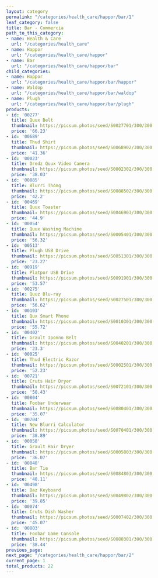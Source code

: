 ```yaml
---
layout: category
permalink: "/categories/health_care/happor/bar/1"
leaf_category: false
title: Bar - Commercia
path_to_this_category:
- name: Health & Care
  url: "/categories/health_care"
- name: Happor
  url: "/categories/health_care/happor"
- name: Bar
  url: "/categories/health_care/happor/bar"
child_categories:
- name: Happor
  url: "/categories/health_care/happor/bar/happor"
- name: Waldop
  url: "/categories/health_care/happor/bar/waldop"
- name: Plugh
  url: "/categories/health_care/happor/bar/plugh"
products:
- id: '00277'
  title: Quux Belt
  thumbnail: https://picsum.photos/seed/S0027701/300/300
  price: '66.23'
- id: '00689'
  title: Thud Shirt
  thumbnail: https://picsum.photos/seed/S0068902/300/300
  price: '41.36'
- id: '00023'
  title: Dredz Quux Video Camera
  thumbnail: https://picsum.photos/seed/S0002302/300/300
  price: '38.03'
- id: '00885'
  title: Blurri Thong
  thumbnail: https://picsum.photos/seed/S0088502/300/300
  price: '42.2'
- id: '00469'
  title: Quux Toaster
  thumbnail: https://picsum.photos/seed/S0046903/300/300
  price: '44.9'
- id: '00054'
  title: Quux Washing Machine
  thumbnail: https://picsum.photos/seed/S0005401/300/300
  price: '56.32'
- id: '00513'
  title: Plugh USB Drive
  thumbnail: https://picsum.photos/seed/S0051301/300/300
  price: '23.27'
- id: '00919'
  title: Platpor USB Drive
  thumbnail: https://picsum.photos/seed/S0091901/300/300
  price: '53.57'
- id: '00275'
  title: Quuz Blu-ray
  thumbnail: https://picsum.photos/seed/S0027501/300/300
  price: '56.62'
- id: '00103'
  title: Qux Smart Phone
  thumbnail: https://picsum.photos/seed/S0010301/300/300
  price: '55.72'
- id: '00402'
  title: Grault Iponno Belt
  thumbnail: https://picsum.photos/seed/S0040201/300/300
  price: '23.3'
- id: '00025'
  title: Thud Electric Razor
  thumbnail: https://picsum.photos/seed/S0002501/300/300
  price: '52.23'
- id: '00721'
  title: Cruts Hair Dryer
  thumbnail: https://picsum.photos/seed/S0072101/300/300
  price: '50.43'
- id: '00804'
  title: Foobar Underwear
  thumbnail: https://picsum.photos/seed/S0080401/300/300
  price: '35.07'
- id: '00704'
  title: New Blurri Calculator
  thumbnail: https://picsum.photos/seed/S0070401/300/300
  price: '38.89'
- id: '00058'
  title: Grault Hair Dryer
  thumbnail: https://picsum.photos/seed/S0005803/300/300
  price: '36.07'
- id: '00848'
  title: Bar Tie
  thumbnail: https://picsum.photos/seed/S0084803/300/300
  price: '48.11'
- id: '00498'
  title: Baz Keyboard
  thumbnail: https://picsum.photos/seed/S0049802/300/300
  price: '39.85'
- id: '00074'
  title: Cruts Dish Washer
  thumbnail: https://picsum.photos/seed/S0007402/300/300
  price: '45.07'
- id: '00803'
  title: Foobar Game Console
  thumbnail: https://picsum.photos/seed/S0080301/300/300
  price: '38.44'
previous_page: 
next_page: "/categories/health_care/happor/bar/2"
current_page: 1
total_products: 22
---
```

